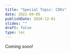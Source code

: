 ```yaml
---
title: "Special Topic: CDKs"
date: 2022-04-05
publishDate: 2020-12-01
slides: ""
draft: false
type: lec
---
```


Coming soon!
